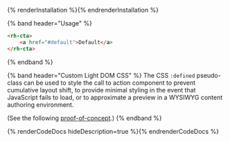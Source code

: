 {% renderInstallation %}{% endrenderInstallation %}

{% band header="Usage" %}
  ```html
  <rh-cta>
      <a href="#default">Default</a>
  </rh-cta>
  ```
{% endband %}

{% band header="Custom Light DOM CSS" %}
The CSS `:defined` pseudo-class can be used to style the call to action component to prevent cumulative layout shift, to provide minimal styling in the event that JavaScript fails to load, or to approximate a preview in a WYSIWYG content authoring environment. 

(See the following [proof-of-concept](https://ux.redhat.com/elements/call-to-action/demo/no-javascript-customization).)
{% endband %}

{% renderCodeDocs hideDescription=true %}{% endrenderCodeDocs %}